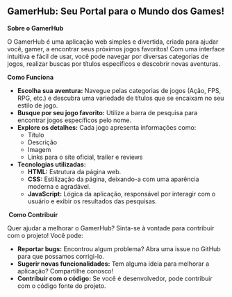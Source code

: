 ## GamerHub: Seu Portal para o Mundo dos Games!

**Sobre o GamerHub**

O GamerHub é uma aplicação web simples e divertida, criada para ajudar você, gamer, a encontrar seus próximos jogos favoritos! Com uma interface intuitiva e fácil de usar, você pode navegar por diversas categorias de jogos, realizar buscas por títulos específicos e descobrir novas aventuras.

**Como Funciona**

* **Escolha sua aventura:** Navegue pelas categorias de jogos (Ação, FPS, RPG, etc.) e descubra uma variedade de títulos que se encaixam no seu estilo de jogo.
* **Busque por seu jogo favorito:** Utilize a barra de pesquisa para encontrar jogos específicos pelo nome.
* **Explore os detalhes:** Cada jogo apresenta informações como:
    * Título
    * Descrição
    * Imagem
    * Links para o site oficial, trailer e reviews
* **Tecnologias utilizadas:**
    * **HTML:** Estrutura da página web.
    * **CSS:** Estilização da página, deixando-a com uma aparência moderna e agradável.
    * **JavaScript:** Lógica da aplicação, responsável por interagir com o usuário e exibir os resultados das pesquisas.

**️ Como Contribuir**

Quer ajudar a melhorar o GamerHub? Sinta-se à vontade para contribuir com o projeto! Você pode:

* **Reportar bugs:** Encontrou algum problema? Abra uma issue no GitHub para que possamos corrigi-lo.
* **Sugerir novas funcionalidades:** Tem alguma ideia para melhorar a aplicação? Compartilhe conosco!
* **Contribuir com o código:** Se você é desenvolvedor, pode contribuir com o código fonte do projeto.
